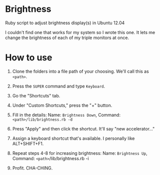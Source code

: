 Brightness
==========

Ruby script to adjust brightness display(s) in Ubuntu 12.04

I couldn't find one that works for my system so I wrote this one.
It lets me change the brightness of each of my triple monitors at once.


How to use
==========

1.  Clone the folders into a file path of your choosing. We'll call this as <code>&lt;path&gt;</code>.
2.  Press the <code>SUPER</code> command and type <code>Keyboard</code>.
3.  Go the "Shortcuts" tab.
4.  Under "Custom Shortcuts," press the "+" button.
5.  Fill in the details:
      Name:  <code>Brightness Down</code>, Command: <code>&lt;path&gt;/lib/brightness.rb -d</code>

6.  Press "Apply" and then click the shortcut. It'll say "new accelerator..."
7.  Assign a keyboard shortcut that's available. I personally like ALT+SHIFT+F1.  
8.  Repeat steps 4-8 for increasing brightness:
      Name:  <code>Brightness Up</code>, Command: <code>&lt;path&gt;</code>/lib/brightness.rb -i</code>
9.  Profit. CHA-CHING.
